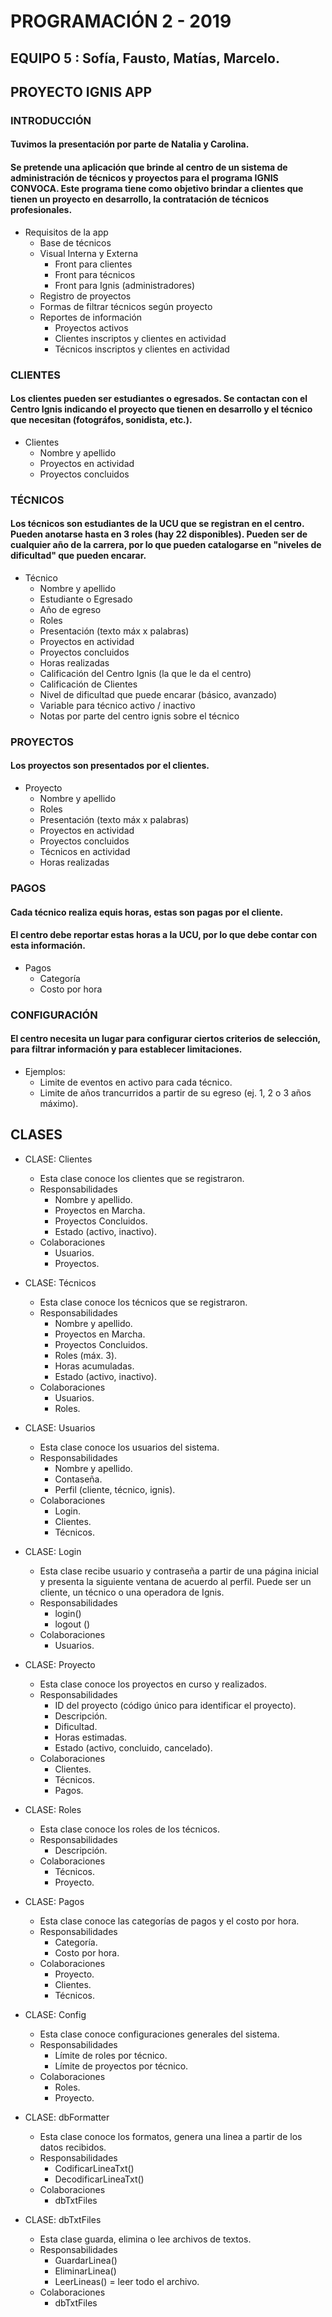 # PROGRAMACIÓN 2 - 2019

## EQUIPO 5 : Sofía, Fausto, Matías, Marcelo.

## PROYECTO IGNIS APP

### INTRODUCCIÓN

#### Tuvimos la presentación por parte de Natalia y Carolina.

#### Se pretende una aplicación que brinde al centro de un sistema de administración de técnicos y proyectos para el programa IGNIS CONVOCA. Este programa tiene como objetivo brindar a clientes que tienen un proyecto en desarrollo, la contratación de técnicos profesionales.

* Requisitos de la app
    * Base de técnicos
    * Visual Interna y Externa
        * Front para clientes
        * Front para técnicos
        * Front para Ignis (administradores)
    * Registro de proyectos
    * Formas de filtrar técnicos según proyecto
    * Reportes de información
        * Proyectos activos
        * Clientes inscriptos y clientes en actividad
        * Técnicos inscriptos y clientes en actividad

### CLIENTES

#### Los clientes pueden ser estudiantes o egresados. Se contactan con el Centro Ignis indicando el proyecto que tienen en desarrollo y el técnico que necesitan (fotográfos, sonidista, etc.).

* Clientes
    * Nombre y apellido
    * Proyectos en actividad
    * Proyectos concluidos

### TÉCNICOS

#### Los técnicos son estudiantes de la UCU que se registran en el centro. Pueden anotarse hasta en 3 roles (hay 22 disponibles). Pueden ser de cualquier año de la carrera, por lo que pueden catalogarse en "niveles de dificultad" que pueden encarar.

* Técnico
    * Nombre y apellido
    * Estudiante o Egresado
    * Año de egreso
    * Roles
    * Presentación (texto máx x palabras)
    * Proyectos en actividad
    * Proyectos concluidos
    * Horas realizadas
    * Calificación del Centro Ignis (la que le da el centro)
    * Calificación de Clientes 
    * Nivel de dificultad que puede encarar (básico, avanzado)
    * Variable para técnico activo / inactivo
    * Notas por parte del centro ignis sobre el técnico 

### PROYECTOS

#### Los proyectos son presentados por el clientes.

* Proyecto
    * Nombre y apellido
    * Roles
    * Presentación (texto máx x palabras)
    * Proyectos en actividad
    * Proyectos concluidos
    * Técnicos en actividad
    * Horas realizadas

### PAGOS

#### Cada técnico realiza equis horas, estas son pagas por el cliente.

#### El centro debe reportar estas horas a la UCU, por lo que debe contar con esta información.

* Pagos
    * Categoría
    * Costo por hora

### CONFIGURACIÓN

#### El centro necesita un lugar para configurar ciertos criterios de selección, para filtrar información y para establecer limitaciones.

* Ejemplos:
    * Limite de eventos en activo para cada técnico.
    * Limite de años trancurridos a partir de su egreso (ej. 1, 2 o 3 años máximo).

## CLASES

* CLASE: Clientes
    * Esta clase conoce los clientes que se registraron.
    * Responsabilidades
        * Nombre y apellido.
        * Proyectos en Marcha.
        * Proyectos Concluidos.
        * Estado (activo, inactivo).
    * Colaboraciones
        * Usuarios.
        * Proyectos.

* CLASE: Técnicos
    * Esta clase conoce los técnicos que se registraron.
    * Responsabilidades
        * Nombre y apellido.
        * Proyectos en Marcha.
        * Proyectos Concluidos.
        * Roles (máx. 3).
        * Horas acumuladas.
        * Estado (activo, inactivo).
    * Colaboraciones
        * Usuarios.
        * Roles.

* CLASE: Usuarios
    * Esta clase conoce los usuarios del sistema.
    * Responsabilidades
        * Nombre y apellido.
        * Contaseña.
        * Perfil (cliente, técnico, ignis).
    * Colaboraciones
        * Login.
        * Clientes.
        * Técnicos.

* CLASE: Login
    * Esta clase recibe usuario y contraseña a partir de una página inicial y presenta la siguiente ventana de acuerdo al perfil. Puede ser un cliente, un técnico o una operadora de Ignis.
    * Responsabilidades
        * login()
        * logout ()
    * Colaboraciones
        * Usuarios.

* CLASE: Proyecto
    * Esta clase conoce los proyectos en curso y realizados.
    * Responsabilidades
        * ID del proyecto (código único para identificar el proyecto).
        * Descripción.
        * Dificultad.
        * Horas estimadas.
        * Estado (activo, concluido, cancelado).
    * Colaboraciones
        * Clientes.
        * Técnicos.
        * Pagos.

* CLASE: Roles
    * Esta clase conoce los roles de los técnicos.
    * Responsabilidades
        * Descripción.
    * Colaboraciones
        * Técnicos.
        * Proyecto.

* CLASE: Pagos
    * Esta clase conoce las categorías de pagos y el costo por hora.
    * Responsabilidades
        * Categoría.
        * Costo por hora.
    * Colaboraciones
        * Proyecto.
        * Clientes.
        * Técnicos.

* CLASE: Config
    * Esta clase conoce configuraciones generales del sistema.
    * Responsabilidades
        * Límite de roles por técnico.
        * Límite de proyectos por técnico.
    * Colaboraciones
        * Roles.
        * Proyecto.

* CLASE: dbFormatter
    * Esta clase conoce los formatos, genera una linea a partir de los datos recibidos.
    * Responsabilidades
        * CodificarLineaTxt()
        * DecodificarLineaTxt()
    * Colaboraciones
        * dbTxtFiles

* CLASE: dbTxtFiles
    * Esta clase guarda, elimina o lee archivos de textos.
    * Responsabilidades
        * GuardarLinea()
        * EliminarLinea()
        * LeerLineas() = leer todo el archivo.
    * Colaboraciones
        * dbTxtFiles
